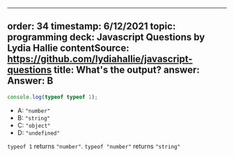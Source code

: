 
---
order: 34
timestamp: 6/12/2021
topic: programming
deck: Javascript Questions by Lydia Hallie
contentSource: https://github.com/lydiahallie/javascript-questions
title: What's the output?
answer: Answer: B
---

  

```javascript
console.log(typeof typeof 1);
```

- A: `"number"`
- B: `"string"`
- C: `"object"`
- D: `"undefined"`






`typeof 1` returns `"number"`.
`typeof "number"` returns `"string"`



